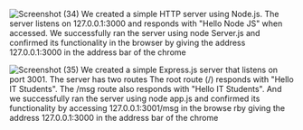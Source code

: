 ![Screenshot (34)](https://github.com/user-attachments/assets/1b153e1a-ada6-45ba-b872-702e53804ac5)
We created a simple HTTP server using Node.js. The server listens on 127.0.0.1:3000 and 
responds with "Hello Node JS" when accessed. We successfully ran the server using node Server.js 
and confirmed its functionality in the browser by giving the address 127.0.0.1:3000 in 
the address bar of the chrome


![Screenshot (35)](https://github.com/user-attachments/assets/3e5cf5e9-6961-4775-8f09-16967c48a3a9)
We created a simple Express.js server that listens on port 3001. The server has two routes
The root route (/) responds with "Hello IT Students".
The /msg route also responds with "Hello IT Students".
And we successfully ran the server using node app.js and confirmed its functionality 
by accessing 127.0.0.1:3001/msg in the browse rby giving the address 127.0.0.1:3000 in 
the address bar of the chrome
